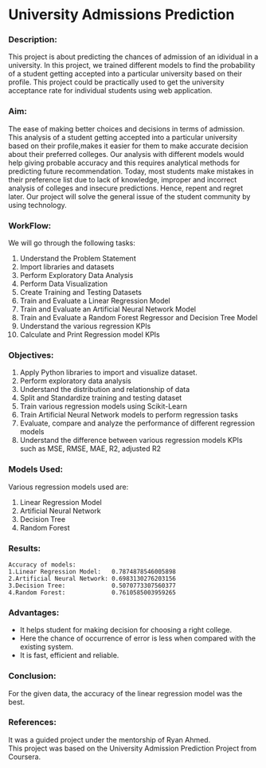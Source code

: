 

# University Admissions Prediction

### **Description**: 
This project is about predicting the chances of admission of an idividual in a university.
In this project, we trained different models to find the probability of a student getting accepted into a particular university based on their profile. This project could be practically used to get the university acceptance rate for individual students using web application.

             
### **Aim**:       
The ease of making better choices and decisions in terms of admission. This analysis of a student getting accepted into a particular university based on their profile,makes it easier for them to make accurate decision about their preferred colleges. Our analysis with different models would help giving probable accuracy and this requires analytical methods for predicting future recommendation.
Today, most students make mistakes in their preference list due to lack of knowledge, improper and incorrect analysis of colleges and insecure predictions. 
Hence, repent and regret later. Our project will solve the general issue of the student community by using technology.

### **WorkFlow**:  

We will go through the following tasks:
1. Understand the Problem Statement
2. Import libraries and datasets
3. Perform Exploratory Data Analysis
4. Perform Data Visualization
5. Create Training and Testing Datasets
6. Train and Evaluate a Linear Regression Model
7. Train and Evaluate an Artificial Neural Network Model
8. Train and Evaluate a Random Forest Regressor and Decision Tree Model
9. Understand the various regression KPIs
10. Calculate and Print Regression model KPIs
             
### **Objectives**: 
1. Apply Python libraries to import and visualize dataset.
1. Perform exploratory data analysis
1. Understand the distribution and relationship of data
1. Split and Standardize training and testing dataset
1. Train various regression models using Scikit-Learn
1. Train Artificial Neural Network models to perform regression tasks
1. Evaluate, compare and analyze the performance of different regression models
1. Understand the difference between various regression models KPIs such as MSE, RMSE, MAE, R2, adjusted R2

             
### **Models Used**: 
Various regression models used are:
1. Linear Regression Model
2. Artificial Neural Network
3. Decision Tree
4. Random Forest
              
### **Results**:   
    Accuracy of models:
    1.Linear Regression Model:   0.7874878546005898
    2.Artificial Neural Network: 0.6983130276203156
    3.Decision Tree:             0.5070773307560377
    4.Random Forest:             0.7610585003959265
               
### **Advantages**: 
- It helps student for making decision for choosing a right college.
- Here the chance of occurrence of error is less when compared with the existing system.
- It is fast, efficient and reliable.

### **Conclusion**: 
For the given data, the accuracy of the linear regression model was the best.
                          
### **References**: 
It was a guided project under the mentorship of Ryan Ahmed.<br>
This project was based on the University Admission Prediction Project from Coursera.